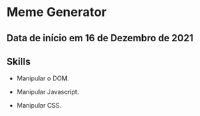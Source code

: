 # Meme Generator 

## Data de início em 16 de Dezembro de 2021 

## Skills

- Manipular o DOM.

- Manipular Javascript.

- Manipular CSS.
